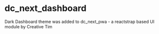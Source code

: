 # dc_next_dashboard
Dark Dashboard theme was added to dc_next_pwa - a reactstrap based UI module by Creative Tim
